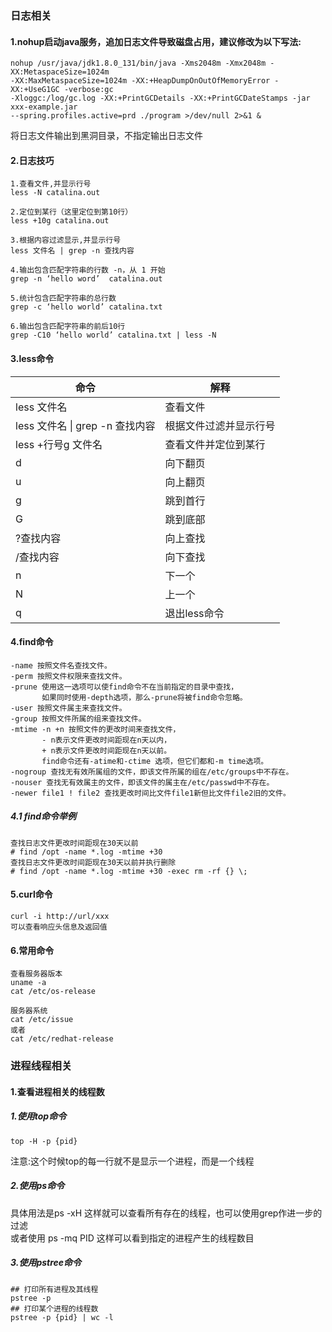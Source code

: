 ### 日志相关
#### 1.nohup启动java服务，追加日志文件导致磁盘占用，建议修改为以下写法:
````shell script
nohup /usr/java/jdk1.8.0_131/bin/java -Xms2048m -Xmx2048m -XX:MetaspaceSize=1024m                                                                                   
-XX:MaxMetaspaceSize=1024m -XX:+HeapDumpOnOutOfMemoryError -XX:+UseG1GC -verbose:gc 
-Xloggc:/log/gc.log -XX:+PrintGCDetails -XX:+PrintGCDateStamps -jar xxx-example.jar 
--spring.profiles.active=prd ./program >/dev/null 2>&1 &
````
将日志文件输出到黑洞目录，不指定输出日志文件

#### 2.日志技巧
````shell script
1.查看文件,并显示行号 
less -N catalina.out

2.定位到某行（这里定位到第10行） 
less +10g catalina.out

3.根据内容过滤显示,并显示行号  
less 文件名 | grep -n 查找内容

4.输出包含匹配字符串的行数 -n，从 1 开始 
grep -n ‘hello word’  catalina.out

5.统计包含匹配字符串的总行数  
grep -c ‘hello world’ catalina.txt

6.输出包含匹配字符串的前后10行 
grep -C10 ‘hello world’ catalina.txt | less -N
`````
#### 3.less命令
|命令|解释
|----|----|
|less 文件名 |查看文件  
|less 文件名 &#124; grep -n 查找内容|根据文件过滤并显示行号
|less +行号g 文件名| 查看文件并定位到某行
|d|向下翻页
|u|向上翻页
|g|跳到首行
|G|跳到底部
|?查找内容|向上查找
|/查找内容|向下查找
|n|下一个
|N|上一个
|q|退出less命令

#### 4.find命令
````shell script
-name 按照文件名查找文件。  
-perm 按照文件权限来查找文件。  
-prune 使用这一选项可以使find命令不在当前指定的目录中查找，  
       如果同时使用-depth选项，那么-prune将被find命令忽略。
-user 按照文件属主来查找文件。  
-group 按照文件所属的组来查找文件。  
-mtime -n +n 按照文件的更改时间来查找文件，  
       - n表示文件更改时间距现在n天以内，  
       + n表示文件更改时间距现在n天以前。
       find命令还有-atime和-ctime 选项，但它们都和-m time选项。    
-nogroup 查找无有效所属组的文件，即该文件所属的组在/etc/groups中不存在。  
-nouser 查找无有效属主的文件，即该文件的属主在/etc/passwd中不存在。  
-newer file1 ! file2 查找更改时间比文件file1新但比文件file2旧的文件。
````
##### 4.1 find命令举例
````shell script
查找日志文件更改时间距现在30天以前
# find /opt -name *.log -mtime +30
查找日志文件更改时间距现在30天以前并执行删除
# find /opt -name *.log -mtime +30 -exec rm -rf {} \;
````

#### 5.curl命令
````shell script
curl -i http://url/xxx
可以查看响应头信息及返回值
````

#### 6.常用命令
````shell script
查看服务器版本
uname -a
cat /etc/os-release

服务器系统
cat /etc/issue
或者
cat /etc/redhat-release 
`````
### 进程线程相关
#### 1.查看进程相关的线程数
##### 1.使用top命令
````shell script
top -H -p {pid}
````
注意:这个时候top的每一行就不是显示一个进程，而是一个线程

##### 2.使用ps命令
具体用法是ps -xH 这样就可以查看所有存在的线程，也可以使用grep作进一步的过滤  
或者使用 ps -mq PID 这样可以看到指定的进程产生的线程数目

##### 3.使用pstree命令
````shell script
## 打印所有进程及其线程
pstree -p 
## 打印某个进程的线程数
pstree -p {pid} | wc -l
````
